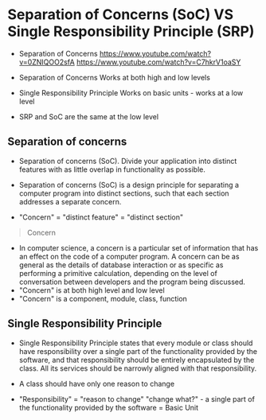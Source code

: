 # Separation of Concerns (SoC) VS Single Responsibility Principle (SRP)

- Separation of Concerns
https://www.youtube.com/watch?v=0ZNIQOO2sfA
https://www.youtube.com/watch?v=C7hkrV1oaSY

- Separation of Concerns
Works at both high and low levels

- Single Responsibility Principle
Works on basic units - works at a low level

- SRP and SoC are the same at the low level

## Separation of concerns

- Separation of concerns (SoC). Divide your application into distinct features with as little overlap in functionality as possible.

- Separation of concerns (SoC) is a design principle for separating a computer program into distinct sections, such that each section addresses a separate concern.

- "Concern" = "distinct feature" = "distinct section"

> Concern

- In computer science, a concern is a particular set of information that has an effect on the code of a computer program. A concern can be as general as the details of database interaction or as specific as performing a primitive calculation, depending on the level of conversation between developers and the program being discussed.
- "Concern" is at both high level and low level
- "Concern" is a component, module, class, function

## Single Responsibility Principle

- Single Responsibility Principle states that every module or class should have responsibility over a single part of the functionality provided by the software, and that responsibility should be entirely encapsulated by the class. All its services should be narrowly aligned with that responsibility.

- A class should have only one reason to change

- "Responsibility" = "reason to change"
"change what?" - a single part of the functionality provided by the software = Basic Unit
